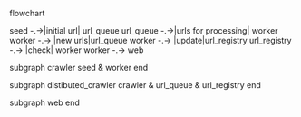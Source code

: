 flowchart

seed  -.->|initial url| url_queue 
url_queue  -.->|urls for processing| worker
worker  -.-> |new urls|url_queue
worker  -.-> |update|url_registry
url_registry -.-> |check| worker 
worker  -.-> web

subgraph crawler
seed & worker 
end

subgraph distibuted_crawler
crawler & url_queue & url_registry
end

subgraph web
end
